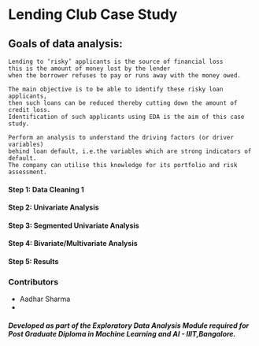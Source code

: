 # Lending Club Case Study

## Goals of data analysis:

```
Lending to ‘risky’ applicants is the source of financial loss
this is the amount of money lost by the lender
when the borrower refuses to pay or runs away with the money owed.  

The main objective is to be able to identify these risky loan applicants,
then such loans can be reduced thereby cutting down the amount of credit loss.
Identification of such applicants using EDA is the aim of this case study.   

Perform an analysis to understand the driving factors (or driver variables)
behind loan default, i.e.the variables which are strong indicators of default.  
The company can utilise this knowledge for its portfolio and risk assessment.

```

#### Step 1: Data Cleaning 1
#### Step 2: Univariate Analysis
#### Step 3: Segmented Univariate Analysis
#### Step 4: Bivariate/Multivariate Analysis
#### Step 5: Results


### Contributors
- Aadhar Sharma
-







##### Developed as part of the Exploratory Data Analysis Module required for Post Graduate Diploma in Machine Learning and AI - IIIT,Bangalore.
